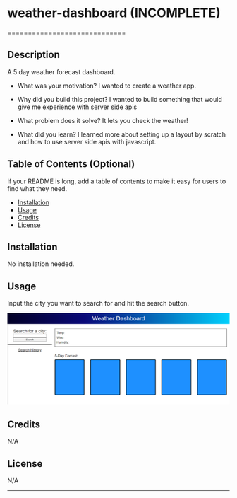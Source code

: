 # weather-dashboard (INCOMPLETE)

=============================

## Description

A 5 day weather forecast dashboard.

- What was your motivation?
  I wanted to create a weather app.

- Why did you build this project?
  I wanted to build something that would give me experience with server side apis

- What problem does it solve?
  It lets you check the weather!

- What did you learn?
  I learned more about setting up a layout by scratch and how to use server side apis with javascript.

## Table of Contents (Optional)

If your README is long, add a table of contents to make it easy for
users to find what they need.

- [Installation](#installation)
- [Usage](#usage)
- [Credits](#credits)
- [License](#license)

## Installation

No installation needed.

## Usage

Input the city you want to search for and hit the search button.

![screenshot of web quiz](./wd-screen-shot.PNG)

## Credits

N/A

## License

N/A

---
